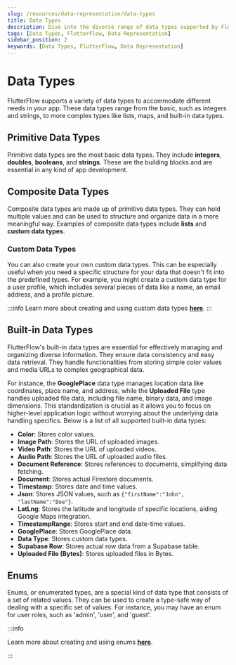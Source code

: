 ```yaml
---
slug: /resources/data-representation/data-types
title: Data Types
description: Dive into the diverse range of data types supported by FlutterFlow, from basic primitives like integers and strings to complex composite types and built-in functionalities tailored for app development.
tags: [Data Types, FlutterFlow, Data Representation]
sidebar_position: 2
keywords: [Data Types, FlutterFlow, Data Representation]
---
```


# Data Types

FlutterFlow supports a variety of data types to accommodate different needs in your app. These data types range from the basic, such as integers and strings, to more complex types like lists, maps, and built-in data types.

## Primitive Data Types

Primitive data types are the most basic data types. They include **integers**, **doubles**, **booleans**, and **strings**. These are the building blocks and are essential in any kind of app development.

## Composite Data Types

Composite data types are made up of primitive data types. They can hold multiple values and can be used to structure and organize data in a more meaningful way. Examples of composite data types include **lists** and **custom data types**.

### Custom Data Types
You can also create your own custom data types. This can be especially useful when you need a specific structure for your data that doesn't fit into the predefined types. For example, you might create a custom data type for a user profile, which includes several pieces of data like a name, an email address, and a profile picture.

:::info
Learn more about creating and using custom data types [**here**](custom-data-types).
:::

## Built-in Data Types

FlutterFlow's built-in data types are essential for effectively managing and organizing diverse information. They ensure data consistency and easy data retrieval. They handle functionalities from storing simple color values and media URLs to complex geographical data.

For instance, the **GooglePlace** data type manages location data like coordinates, place name, and address, while the **Uploaded File** type handles uploaded file data, including file name, binary data, and image dimensions. This standardization is crucial as it allows you to focus on higher-level application logic without worrying about the underlying data handling specifics.
Below is a list of all supported built-in data types:

- **Color**: Stores color values.
- **Image Path**: Stores the URL of uploaded images.
- **Video Path**: Stores the URL of uploaded videos.
- **Audio Path**: Stores the URL of uploaded audio files.
- **Document Reference**: Stores references to documents, simplifying data fetching.
- **Document**: Stores actual Firestore documents.
- **Timestamp**: Stores date and time values.
- **Json**: Stores JSON values, such as `{"firstName":"John", "lastName":"Doe"}`.
- **LatLng**: Stores the latitude and longitude of specific locations, aiding Google Maps integration.
- **TimestampRange**: Stores start and end date-time values.
- **GooglePlace**: Stores GooglePlace data.
- **Data Type**: Stores custom data types.
- **Supabase Row**: Stores actual row data from a Supabase table.
- **Uploaded File (Bytes)**: Stores uploaded files in Bytes.

## Enums

Enums, or enumerated types, are a special kind of data type that consists of a set of related values. They can be used to create a type-safe way of dealing with a specific set of values. For instance, you may have an enum for user roles, such as 'admin', 'user', and 'guest'.

:::info

Learn more about creating and using enums [**here**](enums).

:::
